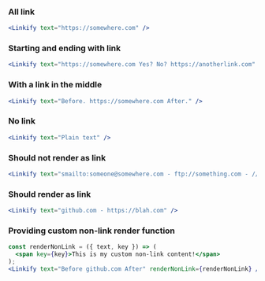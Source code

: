 ### All link

```jsx
<Linkify text="https://somewhere.com" />
```

### Starting and ending with link

```jsx
<Linkify text="https://somewhere.com Yes? No? https://anotherlink.com" />
```

### With a link in the middle

```jsx
<Linkify text="Before. https://somewhere.com After." />
```

### No link

```jsx
<Linkify text="Plain text" />
```

### Should not render as link

```jsx
<Linkify text="smailto:someone@somewhere.com - ftp://something.com - //local/share - \\local\share" />
```

### Should render as link

```jsx
<Linkify text="github.com - https://blah.com" />
```

### Providing custom non-link render function

```jsx
const renderNonLink = ({ text, key }) => (
  <span key={key}>This is my custom non-link content!</span>
);
<Linkify text="Before github.com After" renderNonLink={renderNonLink} />;
```
